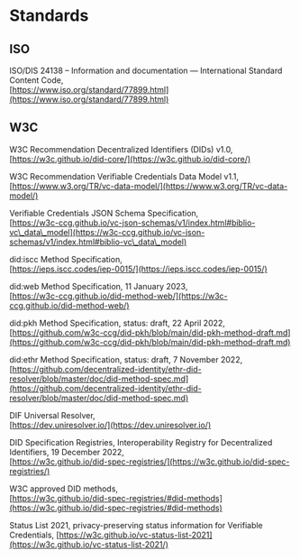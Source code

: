 # Standards

## ISO

ISO/DIS 24138 – Information and documentation — International Standard Content Code,\
[https://www.iso.org/standard/77899.html](https://www.iso.org/standard/77899.html)

## W3C

W3C Recommendation Decentralized Identifiers (DIDs) v1.0,\
[https://w3c.github.io/did-core/](https://w3c.github.io/did-core/)

W3C Recommendation Verifiable Credentials Data Model v1.1,\
[https://www.w3.org/TR/vc-data-model/](https://www.w3.org/TR/vc-data-model/)

Verifiable Credentials JSON Schema Specification,\
[https://w3c-ccg.github.io/vc-json-schemas/v1/index.html#biblio-vc\_data\_model](https://w3c-ccg.github.io/vc-json-schemas/v1/index.html#biblio-vc\_data\_model)

did:iscc Method Specification,\
[https://ieps.iscc.codes/iep-0015/](https://ieps.iscc.codes/iep-0015/)

did:web Method Specification, 11 January 2023,\
[https://w3c-ccg.github.io/did-method-web/](https://w3c-ccg.github.io/did-method-web/)

did:pkh Method Specification, status: draft, 22 April 2022,\
[https://github.com/w3c-ccg/did-pkh/blob/main/did-pkh-method-draft.md](https://github.com/w3c-ccg/did-pkh/blob/main/did-pkh-method-draft.md)

did:ethr Method Specification, status: draft, 7 November 2022,\
[https://github.com/decentralized-identity/ethr-did-resolver/blob/master/doc/did-method-spec.md](https://github.com/decentralized-identity/ethr-did-resolver/blob/master/doc/did-method-spec.md)

DIF Universal Resolver,\
[https://dev.uniresolver.io/](https://dev.uniresolver.io/)

DID Specification Registries, Interoperability Registry for Decentralized Identifiers, 19 December 2022,\
[https://w3c.github.io/did-spec-registries/](https://w3c.github.io/did-spec-registries/)

W3C approved DID methods,\
[https://w3c.github.io/did-spec-registries/#did-methods](https://w3c.github.io/did-spec-registries/#did-methods)

Status List 2021, privacy-preserving status information for Verifiable Credentials, [https://w3c.github.io/vc-status-list-2021](https://w3c.github.io/vc-status-list-2021/)
